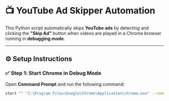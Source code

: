 # 📺 YouTube Ad Skipper Automation

This Python script automatically skips **YouTube ads** by detecting and clicking the **"Skip Ad"** button when videos are played in a Chrome browser running in **debugging mode**.

---

## ⚙️ Setup Instructions

### ✅ Step 1: Start Chrome in Debug Mode

Open **Command Prompt** and run the following command:

```bash
start "" "C:\Program Files\Google\Chrome\Application\chrome.exe" --remote-debugging-port=9222 --user-data-dir="C:\selenium"

